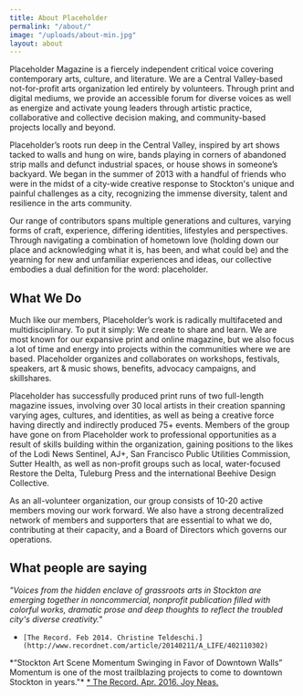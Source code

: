 ```yaml
---
title: About Placeholder
permalink: "/about/"
image: "/uploads/about-min.jpg"
layout: about
---
```


Placeholder Magazine is a fiercely independent critical voice covering contemporary arts, culture, and literature. We are a Central Valley-based not-for-profit arts organization led entirely by volunteers. Through print and digital mediums, we provide an accessible forum for diverse voices as well as energize and activate young leaders through artistic practice, collaborative and collective decision making, and community-based projects locally and beyond.

Placeholder’s roots run deep in the Central Valley, inspired by art shows tacked to walls and hung on wire, bands playing in corners of abandoned strip malls and defunct industrial spaces, or house shows in someone’s backyard. We began in the summer of 2013 with a handful of friends who were in the midst of a city-wide creative response to Stockton's unique and painful challenges as a city, recognizing the immense diversity, talent and resilience in the arts community.

Our range of contributors spans multiple generations and cultures, varying forms of craft, experience, differing identities, lifestyles and perspectives. Through navigating a combination of hometown love (holding down our place and acknowledging what it is, has been, and what could be) and the yearning for new and unfamiliar experiences and ideas, our collective embodies a dual definition for the word: placeholder.

## What We Do

Much like our members, Placeholder’s work is radically multifaceted and multidisciplinary. To put it simply: We create to share and learn. We are most known for our expansive print and online magazine, but we also focus a lot of time and energy into projects within the communities where we are based. Placeholder organizes and collaborates on workshops, festivals, speakers, art & music shows, benefits, advocacy campaigns, and skillshares.

Placeholder has successfully produced print runs of two full-length magazine issues, involving over 30 local artists in their creation spanning varying ages, cultures, and identities, as well as being a creative force having directly and indirectly produced 75\+ events. Members of the group have gone on from Placeholder work to professional opportunities as a result of skills building within the organization, gaining positions to the likes of the Lodi News Sentinel, AJ\+, San Francisco Public Utilities Commission, Sutter Health, as well as non-profit groups such as local, water-focused Restore the Delta, Tuleburg Press and the international Beehive Design Collective.

As an all-volunteer organization, our group consists of 10-20 active members moving our work forward. We also have a strong decentralized network of members and supporters that are essential to what we do, contributing at their capacity, and a Board of Directors which governs our operations.

## What people are saying

*"Voices from the hidden enclave of grassroots arts in Stockton are emerging together in noncommercial, nonprofit publication filled with colorful works, dramatic prose and deep thoughts to reflect the troubled city's diverse creativity."*

*     [The Record. Feb 2014. Christine Teldeschi.](http://www.recordnet.com/article/20140211/A_LIFE/402110302)

\*“Stockton Art Scene Momentum Swinging in Favor of Downtown Walls”
Momentum is one of the most trailblazing projects to come to downtown Stockton in years."*
[\*     The Record. Apr. 2016. Joy Neas.](http://www.recordnet.com/entertainmentlife/20160415/stockton-art-scene-momentum-swinging-in-favor-of-downtown-walls)